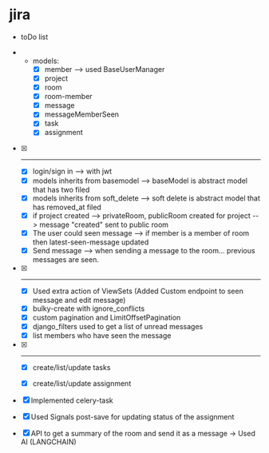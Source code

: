 # jira


- toDo list

   
- 
   - models:
     - [x] member --> used BaseUserManager 
     - [x] project  
     - [x] room
     - [x] room-member
     - [x] message
     - [x] messageMemberSeen
     - [x] task
     - [x] assignment

- [x] -----------------------------------------------------------------------------------------

  - [x] login/sign in --> with jwt
  - [x] models inherits from basemodel --> baseModel is abstract model that has two filed
  - [x] models inherits from soft_delete --> soft delete is abstract model that has removed_at filed
  - [x] if project created --> privateRoom, publicRoom created for project --> message "created" sent to public room
  - [x] The user could seen message --> if member is a member of room then latest-seen-message updated
  - [x] Send message --> when sending a message to the room... previous messages are seen. 

- [x] -----------------------------------------------------------------------------------------

  - [x] Used extra action of ViewSets (Added Custom endpoint to seen message and edit message)
  - [x] bulky-create with ignore_conflicts
  - [x] custom pagination and LimitOffsetPagination
  - [x] django_filters used to get a list of unread messages
  - [x] list members who have seen the message 
   
- [x] ------------------------------------------------------------------------------------
   
  - [x] create/list/update tasks
  - [x] create/list/update assignment

 
 - [x] Implemented celery-task 
 - [x] Used Signals post-save for updating status of the assignment
 - [x] API to get a summary of the room and send it as a message -> Used AI (LANGCHAIN)  

 
